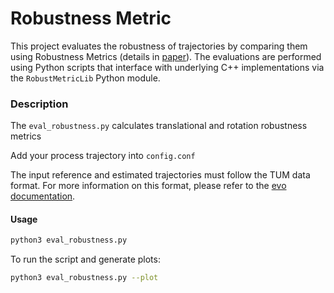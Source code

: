 # Robustness Metric

This project evaluates the robustness of trajectories by comparing them using Robustness Metrics (details in [paper](https://arxiv.org/pdf/2307.07607)). The evaluations are performed using Python scripts that interface with underlying C++ implementations via the `RobustMetricLib` Python module. 


### Description

The `eval_robustness.py` calculates translational and rotation robustness metrics 

Add your process trajectory into `config.conf`

The input reference and estimated trajectories must follow the TUM data format. For more information on this format, please refer to the [evo documentation](https://github.com/MichaelGrupp/evo/wiki/Formats).

#### Usage
```bash
python3 eval_robustness.py 
```

To run the script and generate plots:
```bash
python3 eval_robustness.py --plot
```


